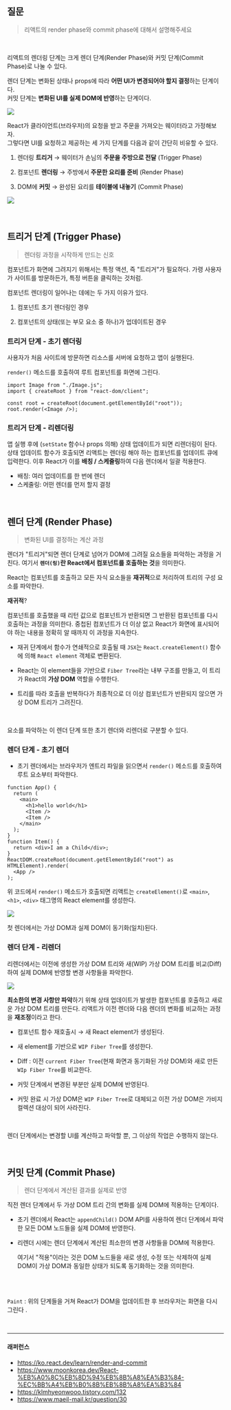 ## 질문

> 리액트의 render phase와 commit phase에 대해서 설명해주세요

<br>

리액트의 렌더링 단계는 크게 렌더 단계(Render Phase)와 커밋 단계(Commit Phase)로 나눌 수 있다.

렌더 단계는 변화된 상태나 props에 따라 **어떤 UI가 변경되어야 할지 결정**하는 단계이다. <br>
커밋 단계는 **변화된 UI를 실제 DOM에 반영**하는 단계이다.

![](https://www.moonkorea.dev/_next/image?url=%2Fassets%2Fmarkdown-image%2FReact-%25EB%25A0%258C%25EB%258D%2594%25EB%258B%25A8%25EA%25B3%2584-%25EC%25BB%25A4%25EB%25B0%258B%25EB%258B%25A8%25EA%25B3%2584%2F%25EB%25A0%258C%25EB%258D%2594-%25EC%25BB%25A4%25EB%25B0%258B.png&w=1920&q=100)

React가 클라이언트(브라우저)의 요청을 받고 주문을 가져오는 웨이터라고 가정해보자. <br>
그렇다면 UI를 요청하고 제공하는 세 가지 단계를 다음과 같이 간단히 비유할 수 있다.

1. 렌더링 **트리거** → 웨이터가 손님의 **주문을 주방으로 전달** (Trigger Phase)

2. 컴포넌트 **렌더링** → 주방에서 **주문한 요리를 준비** (Render Phase)

3. DOM에 **커밋** → 완성된 요리를 **테이블에 내놓기** (Commit Phase)

![](https://github-production-user-asset-6210df.s3.amazonaws.com/157789110/476429890-0c61e3ca-5a7b-4130-a862-7c442756c990.png?X-Amz-Algorithm=AWS4-HMAC-SHA256&X-Amz-Credential=AKIAVCODYLSA53PQK4ZA%2F20250811%2Fus-east-1%2Fs3%2Faws4_request&X-Amz-Date=20250811T043940Z&X-Amz-Expires=300&X-Amz-Signature=568b0beb311e1d758836a3781c03a2f37d46532eb5352c7f1a0f688a797c0dfe&X-Amz-SignedHeaders=host)

<br>

## 트리거 단계 (Trigger Phase)

> 렌더링 과정을 시작하게 만드는 신호

컴포넌트가 화면에 그려지기 위해서는 특정 액션, 즉 "트리거"가 필요하다. 가령 사용자가 사이트를 방문하든가, 특정 버튼을 클릭하는 것처럼.

컴포넌트 렌더링이 일어나는 데에는 두 가지 이유가 있다.

1. 컴포넌트 초기 렌더링인 경우

2. 컴포넌트의 상태(또는 부모 요소 중 하나)가 업데이트된 경우

### 트리거 단계 - 초기 렌더링

사용자가 처음 사이트에 방문하면 리소스를 서버에 요청하고 앱이 실행된다.

`render()` 메소드를 호출하여 루트 컴포넌트를 화면에 그린다.

```tsx
import Image from "./Image.js";
import { createRoot } from "react-dom/client";

const root = createRoot(document.getElementById("root"));
root.render(<Image />);
```

### 트리거 단계 - 리렌더링

앱 실행 후에 (`setState` 함수나 props 의해) 상태 업데이트가 되면 리렌더링이 된다. <br>
상태 업데이트 함수가 호출되면 리액트는 렌더링 해야 하는 컴포넌트를 업데이트 큐에 입력한다. 이후 React가 이를 **배칭 / 스케줄링**하여 다음 렌더에서 일괄 적용한다.

- 배칭: 여러 업데이트를 한 번에 렌더
- 스케줄링: 어떤 렌더를 먼저 할지 결정

<br>

## 렌더 단계 (Render Phase)

> 변화된 UI를 결정하는 계산 과정

렌더가 "트리거"되면 렌더 단계로 넘어가 DOM에 그려질 요소들을 파악하는 과정을 거친다. 여기서 **`렌더(링)`란 React에서 컴포넌트를 호출하는 것**을 의미한다.

React는 컴포넌트를 호출하고 모든 자식 요소들을 **재귀적**으로 처리하여 트리의 구성 요소를 파악한다.

**재귀적**?

컴포넌트를 호출했을 때 리턴 값으로 컴포넌트가 반환되면 그 반환된 컴포넌트를 다시 호출하는 과정을 의미한다. 중첩된 컴포넌트가 더 이상 없고 React가 화면에 표시되어야 하는 내용을 정확히 알 때까지 이 과정을 지속한다.

- 재귀 단계에서 함수가 연쇄적으로 호출될 때 `JSX`는 `React.createElement()` 함수에 의해 `React element` 객체로 변환된다.

- React는 이 element들을 기반으로 `Fiber Tree`라는 내부 구조를 만들고, 이 트리가 React의 **가상 DOM** 역할을 수행한다.

- 트리를 따라 호출을 반복하다가 최종적으로 더 이상 컴포넌트가 반환되지 않으면 가상 DOM 트리가 그려진다.

<br>

요소를 파악하는 이 렌더 단계 또한 초기 렌더와 리렌더로 구분할 수 있다.

### 렌더 단계 - 초기 렌더

- 초기 렌더에서는 브라우저가 엔트리 파일을 읽으면서 `render()` 메소드를 호출하여 루트 요소부터 파악한다.

```tsx
function App() {
  return (
    <main>
      <h1>hello world</h1>
      <Item />
      <Item />
    </main>
  );
}
function Item() {
  return <div>I am a Child</div>;
}
ReactDOM.createRoot(document.getElementById("root") as HTMLElement).render(
  <App />
);
```

위 코드에서 `render()` 메소드가 호출되면 리액트는 `createElement()`로 `<main>`, `<h1>`, `<div>` 태그명의 React element를 생성한다.

![](https://www.moonkorea.dev/_next/image?url=%2Fassets%2Fmarkdown-image%2FReact-%25EB%25A0%258C%25EB%258D%2594%25EB%258B%25A8%25EA%25B3%2584-%25EC%25BB%25A4%25EB%25B0%258B%25EB%258B%25A8%25EA%25B3%2584%2F%25EC%25B4%2588%25EA%25B8%25B0-%25EB%25A0%258C%25EB%258D%2594.png&w=1200&q=100)

첫 렌더에서는 가상 DOM과 실제 DOM이 동기화(일치)된다.

### 렌더 단계 - 리렌더

리렌더에서는 이전에 생성한 가상 DOM 트리와 새(WIP) 가상 DOM 트리를 비교(Diff)하여 실제 DOM에 반영할 변경 사항들을 파악한다.

![](https://www.moonkorea.dev/_next/image?url=%2Fassets%2Fmarkdown-image%2FReact-%25EB%25A0%258C%25EB%258D%2594%25EB%258B%25A8%25EA%25B3%2584-%25EC%25BB%25A4%25EB%25B0%258B%25EB%258B%25A8%25EA%25B3%2584%2F%25EB%25A6%25AC%25EB%25A0%258C%25EB%258D%2594.png&w=1920&q=100)

**최소한의 변경 사항만 파악**하기 위해 상태 업데이트가 발생한 컴포넌트를 호출하고 새로운 가상 DOM 트리를 만든다. 리액트가 이전 렌더와 다음 렌더의 변화를 비교하는 과정을 **재조정**이라고 한다.

- 컴포넌트 함수 재호출시 → 새 React element가 생성된다.

- 새 element를 기반으로 `WIP Fiber Tree`를 생성한다.

- Diff : 이전 `current Fiber Tree`(현재 화면과 동기화된 가상 DOM)와 새로 만든 `WIp Fiber Tree`를 비교한다.

- 커밋 단계에서 변경된 부분만 실제 DOM에 반영된다.

- 커밋 완료 시 가상 DOM은 `WIP Fiber Tree`로 대체되고 이전 가상 DOM은 가비지 컬렉션 대상이 되어 사라진다.

<br>

렌더 단계에서는 변경할 UI를 계산하고 파악할 뿐, 그 이상의 작업은 수행하지 않는다.

<br>

## 커밋 단계 (Commit Phase)

> 렌더 단계에서 계산된 결과를 실제로 반영

직전 렌더 단계에서 두 가상 DOM 트리 간의 변화를 실제 DOM에 적용하는 단계이다.

- 초기 렌더에서 React는 `appendChild()` DOM API를 사용하여 렌더 단계에서 파악한 모든 DOM 노드들을 실제 DOM에 반영한다.

- 리렌더 시에는 렌더 단계에서 계산된 최소한의 변경 사항들을 DOM에 적용한다.

  여기서 "적용"이라는 것은 DOM 노드들을 새로 생성, 수정 또는 삭제하여 실제 DOM이 가상 DOM과 동일한 상태가 되도록 동기화하는 것을 의미한다.

<br>
<br>

`Paint` : 위의 단계들을 거쳐 React가 DOM을 업데이트한 후 브라우저는 화면을 다시 그린다 .

<br>

---

#### 래퍼런스

- https://ko.react.dev/learn/render-and-commit
- https://www.moonkorea.dev/React-%EB%A0%8C%EB%8D%94%EB%8B%A8%EA%B3%84-%EC%BB%A4%EB%B0%8B%EB%8B%A8%EA%B3%84
- https://klmhyeonwooo.tistory.com/132
- https://www.maeil-mail.kr/question/30

